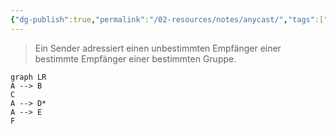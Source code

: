 ```yaml
---
{"dg-publish":true,"permalink":"/02-resources/notes/anycast/","tags":["informatik/netzwerk"],"noteIcon":"","updated":"2025-10-29T12:59:02.299+01:00"}
---
```


> Ein Sender adressiert einen unbestimmten Empfänger einer bestimmte Empfänger einer bestimmten Gruppe.
```mermaid
graph LR
A --> B
C
A --> D*
A --> E
F
```

